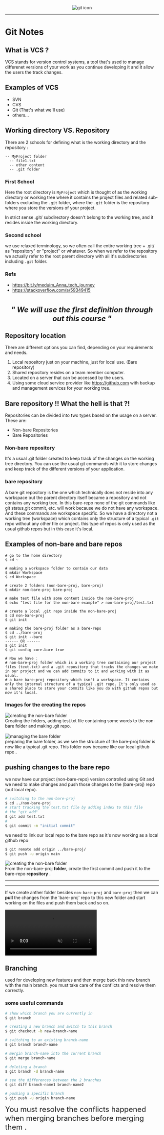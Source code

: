 <div style="text-align: center"> 
  <img src="https://upload.wikimedia.org/wikipedia/commons/3/3f/Git_icon.svg" alt="git icon">
</div>

---

# Git Notes

## What is VCS ? 
VCS stands for version control systems, a tool that's used to manage differenet versions of your work as you continue developing it and it allow the users the track changes.

## Examples of VCS
- SVN 
- CVS
- Git (That's what we'll use)
- others...

## Working directory VS. Repository

There are 2 schools for defining what is the working directory and the repository :

```
-- MyProject folder
  -- file1.txt
  -- other content
  -- .git folder
```
### First School 
Here the root directory is `MyProject` which is thought of as the working directory or working tree where it contains the project files and related sub-folders excluding the `.git` folder, where the `.git` folder is the repository where you store the versions of your project. 

In strict sense .git/ subdirectory doesn't belong to the working tree, and it resides inside the working directory.

### Second school

we use relaxed terminology, so we often call the entire working tree + .git/ as "repository" or "project" or whatever. So when we refer to the repository we actually refer to the root parent directory with all it's subdirectories including `.git` folder.

### Refs
- https://bit.ly/meduim_Anna_tech_journey
- https://stackoverflow.com/a/59349415
<br><br>

<p style="text-align: center; font-size: x-large; font-style: italic; font-weight: bold"> 
  " We will use the first definition through out this course "
</p>

## Repository location

There are different options you can find, depending on your requirements and needs.

1. Local repository just on your machine, just for local use. (Bare repository)
2. Shared repository resides on a team member computer.
3. Located on a server that can be accessed by the users.
4. Using some cloud service provider like https://github.com with backup and management services for your working tree.

## Bare repository !! What the hell is that ?!
Repositories can be divided into two types based on the usage on a server. These are:
- Non-bare Repositories
- Bare Repositories

### Non-bare repository
It's a usual .git folder created to keep track of the changes on the working tree directory. You can use the usual git commands with it to store changes and keep track of the different versions of your application.

### bare repository 
A bare git repository is the one which technically does not reside into any workspace but the parent directory itself became a repository and not contains any working tree. In this bare-repo none of the git commands like git status,git commit, etc. will work because we do not have any workspace. And these commands are workspace specific. So we have a directory not a working tree (workspace) which contains only the structure of a typical `.git` repo without any other file or project. this type of repos is only used as the usual github repos but in this case it's local.


## Examples of non-bare and bare repos
```shell
# go to the home directory
$ cd ~

# making a workspace folder to contain our data
$ mkdir Workspace
$ cd Workspace

# create 2 folders (non-bare-proj, bare-proj)
$ mkdir non-bare-proj bare-proj

# make test file with some content inside the non-bare-proj
$ echo "test file for the non-bare example" > non-bare-proj/test.txt

# create a local .git repo inside the non-bare-proj
$ cd non-bare-proj
$ git init

# making the bare-proj folder as a bare-repo
$ cd ../bare-proj
$ git init --bare
------ OR ------
$ git init
$ git config core.bare true

# Now we have :
# non-bare-proj folder which is a working tree containing our project files (text.txt) and a .git repository that tracks the changes we make in our project and we can add commits to it and working with it as usual.
# a bare bare-proj repository which isn't a workspace. It contains only the internal structure of a typical .git repo. It's only used as a shared place to store your commits like you do with github repos but now it's local.
```

### Images for the creating the repos
<figure style="margin: auto">
  <img src="Media/non-bare.png" alt="creating the non-bare folder">
  <figcaption>Creating the folders, adding test.txt file containing some words to the non-bare folder and making .git repo.</figcaption>
</figure>
<br>
<figure style="margin: auto">
  <img src="Media/bare.png" alt="managing the bare folder">
  <figcaption>preparing the bare folder, as we see the structure of the bare-proj folder is now like a typical .git repo. This folder now became like our local github repo .</figcaption>
</figure>

## pushing changes to the bare repo
we now have our project (non-bare-repo) version controlled using Git and we need to make changes and push those changes to the (bare-proj) repo (out local repo).
```bash
# switching to the non-bare-proj
$ cd ../non-bare-proj
# start tracking the test.txt file by adding index to this file
# the "git add"
$ git add test.txt
# 
$ git commit -m "initial commit"
```

we need to link our local repo to the bare repo as it's now working as a local github repo
```bash
$ git remote add origin ../bare-proj/
$ git push -u origin main
```
<div>
  <figure style="margin: auto">
    <img src="Media/pushing commits to the bare repo.png" alt="creating the non-bare folder">
    <figcaption>From the non-bare-proj <b>folder</b>, create the first commit and push it to the bare-repo <b>repository</b> .</figcaption>
  </figure>
</div>

<hr>
<hr>

If we create anther folder besides `non-bare-proj` and `bare-proj` then we can **pull** the changes from the 'bare-proj' repo to this new folder and start working on the files and push them back and so on.

<figure style="margin: auto">
  <video src="Media/pull and push locally.mp4" controls muted autoplay preload="metadat" loop>
  A video diplaying the process of pulling and pushing changes locally on a bare repository
  </video>
</figure>

## Branching
used for developing new features and then merge back this new branch with the main branch. you must take care of the conflicts and resolve them correctly.

### some useful commands
```bash
# show which branch you are currently in
$ git branch

# creating a new branch and switch to this branch
$ git checkout -b new-branch-name

# switching to an existing branch-name
$ git branch branch-name

# mergin branch-name into the current branch
$ git merge branch-name

# deleting a branch
$ git branch -d branch-name

# see the differences between the 2 branches
$ git diff branch-name1 branch-name2

# pushing a specific branch
$ git push -u origin branch-name
```

<span style="font-size: x-large"> You must resolve the conflicts happened when merging branches before merging them .</span>